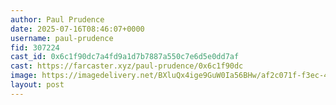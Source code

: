 ```yaml
---
author: Paul Prudence
date: 2025-07-16T08:46:07+0000
username: paul-prudence
fid: 307224
cast_id: 0x6c1f90dc7a4fd9a1d7b7887a550c7e6d5e0dd7af
cast: https://farcaster.xyz/paul-prudence/0x6c1f90dc
image: https://imagedelivery.net/BXluQx4ige9GuW0Ia56BHw/af2c071f-f3ec-46f0-d850-947fc3248d00/original
layout: post
---
```

  

<img src='https://imagedelivery.net/BXluQx4ige9GuW0Ia56BHw/af2c071f-f3ec-46f0-d850-947fc3248d00/original' alt='' referrerpolicy='no-referrer'/>
